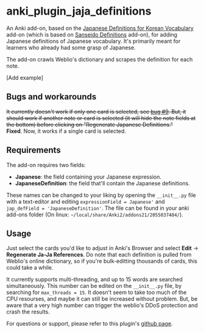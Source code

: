 # anki\_plugin\_jaja\_definitions

An Anki add-on, based on the [Japanese Definitions for Korean Vocabulary](https://github.com/steviepoppe/anki_plugin_jk_definitions) add-on (which is based on [Sanseido Definitions](https://ankiweb.net/shared/info/1967553085) add-on), for adding Japanese definitions of Japanese vocabulary. 
It's primarily meant for learners who already had some grasp of Japanese.

The add-on crawls Weblio's dictionary and scrapes the definition for each note. 

\[Add example]

## Bugs and workarounds

~~It currently doesn't work if only one card is selected, see [bug #9](https://github.com/rgamici/anki_plugin_jaja_definitions/issues/9).
But, it should work if another note or card is selected (it will hide the note fields at the bottom) before clicking on "Regenerate Japanese Definitions."~~  
**Fixed**.
Now, it works if a single card is selected.

## Requirements

The add-on requires two fields:

* **Japanese**: the field containing your Japanese expression.
* **JapaneseDefinition**: the field that'll contain the Japanese definitions.

These names can be changed to your liking by opening the `__init__.py` file with a text-editor and editing `expressionField = Japanese'` and `jap_defField = 'JapaneseDefinition'`.
The file can be found in your anki add-ons folder (On linux: `~/local/share/Anki2/addons21/2055037404/`).

## Usage

Just select the cards you'd like to adjust in Anki's Browser and select **Edit** -&gt; **Regenerate Ja-Ja References**. 
Do note that each definition is pulled from Weblio's online dictionary, so if you're bulk-editting thousands of cards, this could take a while.

It currently supports multi-threading, and up to 15 words are searched simultaneously.
This number can be edited on the `__init__.py` file, by searching for `max_threads = 15`.
It doesn't seem to take too much of the CPU resourses, and maybe it can still be increased without problem.
But, be aware that a very high number can trigger the weblio's DDoS protection and crash the results.

For questions or support, please refer to this plugin's [github page](https://github.com/rgamici/anki_plugin_jaja_definitions).
